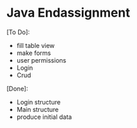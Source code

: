 # Java Endassignment

[To Do]:
- fill table view
- make forms
- user permissions
- Login
- Crud

[Done]:
- Login structure
- Main structure
- produce initial data



